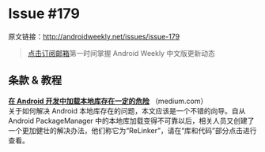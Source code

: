# Issue #179
>
原文链接：<http://androidweekly.net/issues/issue-179>

> [点击订阅邮箱](http://tinyletter.com/androidweeklycn)第一时间掌握 Android Weekly 中文版更新动态

## 条款 & 教程

**[在 Android 开发中加载本地库存在一定的危险](https://medium.com/keepsafe-engineering/the-perils-of-loading-native-libraries-on-android-befa49dce2db)**
（medium.com）  
关于如何解决 Android 本地库存在的问题，本文应该是一个不错的向导。自从 Android PackageManager 中的本地库加载变得不可靠以后，相关人员又创建了一个更加健壮的解决办法，他们称它为“ReLinker”，请在“库和代码”部分点击进行查看。
